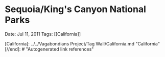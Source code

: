 # Sequoia/King's Canyon National Parks

Date: Jul 11, 2011
Tags: [[California]]

[//begin]: # "Autogenerated link references for markdown compatibility"
[California]: ../../Vagabondians Project/Tag Wall/California.md "California"
[//end]: # "Autogenerated link references"
